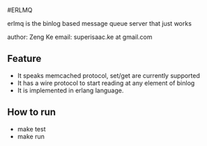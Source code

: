 #ERLMQ

erlmq is the binlog based message queue server that just works

author: Zeng Ke
email: superisaac.ke at gmail.com

## Feature
* It speaks memcached protocol, set/get are currently supported
* It has a wire protocol to start reading at any element of binlog
* It is implemented in erlang language.

## How to run

* make test
* make run

